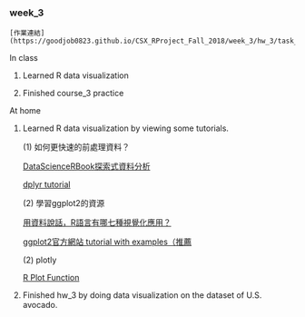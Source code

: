 ### week_3

    [作業連結](https://goodjob0823.github.io/CSX_RProject_Fall_2018/week_3/hw_3/task_3/hw_3.html)

In class

1. Learned R data visualization
  
2. Finished course_3 practice
  
  
At home

1. Learned R data visualization by viewing some tutorials.
  
   (1) 如何更快速的前處理資料？
   
      [DataScienceRBook探索式資料分析](https://yijutseng.github.io/DataScienceRBook/eda.html)
      
      [dplyr tutorial](http://genomicsclass.github.io/book/pages/dplyr_tutorial.html)
   
   (2) 學習ggplot2的資源
   
      [用資料說話，R語言有哪七種視覺化應用？](https://www.tipelse.com/article/686868.html)
      
      [ggplot2官方網站 tutorial with examples（推薦](https://plot.ly/ggplot2/getting-started/)

   (2) plotly
      
      [R Plot Function](https://www.datamentor.io/r-programming/plot-function/)
      
2. Finished hw_3 by doing data visualization on the dataset of U.S. avocado.
